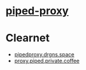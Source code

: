 # [piped-proxy](https://github.com/TeamPiped/piped-proxy)

# Clearnet
- [pipedproxy.drgns.space](https://pipedproxy.drgns.space)
- [proxy.piped.private.coffee](https://proxy.piped.private.coffee)
